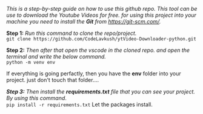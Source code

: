 *This is a step-by-step guide on how to use this github repo. This tool can be use to download the Youtube Videos for free.
for using this project into your machine you need to install the **Git** from https://git-scm.com/.*

**Step 1:**
*Run this command to clone the repo/project.<br>*
`git clone https://github.com/CodeLavkush/ytVideo-Downloader-python.git`

**Step 2:**
*Then after that open the vscode in the cloned repo. and open the terminal and write the below command.*<br>
`python -m venv env`

If everything is going perfactly, then you have the **env** folder into your project. just don't touch that folder....<br>

***Step 3:***
*Then install the **requirements.txt** file that you can see your project. By using this command*.<br>
`pip install -r requirements.txt`
Let the packages install.
